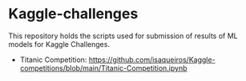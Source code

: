 # Kaggle-challenges
This repository holds the scripts used for submission of results of ML models for Kaggle Challenges.

- Titanic Competition: https://github.com/isaqueiros/Kaggle-competitions/blob/main/Titanic-Competition.ipynb
